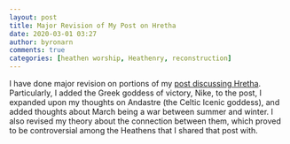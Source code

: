 ```yaml
---
layout: post
title: Major Revision of My Post on Hretha
date: 2020-03-01 03:27
author: byronarn
comments: true
categories: [heathen worship, Heathenry, reconstruction]
---
```

I have done major revision on portions of my <a target="_blank" rel="noopener" href="https://minewyrtruman.wordpress.com/2020/02/25/hretha-the-victorious-spring-goddess/">post discussing Hretha</a>. Particularly, I added the Greek goddess of victory, Nike, to the post, I expanded upon my thoughts on Andastre (the Celtic Icenic goddess), and added thoughts about March being a war between summer and winter. I also revised my theory about the connection between them, which proved to be controversial among the Heathens that I shared that post with.
